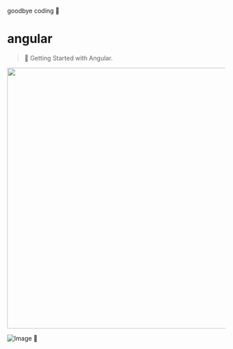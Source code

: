 goodbye coding 👋
# angular

> 💪 Getting Started with Angular.

<p align="center">
  <img src="https://www.techseria.com/sites/default/files/2018-06/angular_hero_top.png" width="600"/>
</p>


<!-- INSPIRATIONAL_QUOTE_START -->
![Image](https://github.com/user-attachments/assets/0e3d9ba0-f624-4a99-8a33-88703033a2a1)
🐯
<!-- INSPIRATIONAL_QUOTE_END -->
